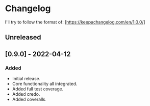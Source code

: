 # Changelog

I'll try to follow the format of: [https://keepachangelog.com/en/1.0.0/]

## Unreleased

## [0.9.0] - 2022-04-12

### Added

- Initial release.
- Core functionality all integrated.
- Added full test coverage.
- Added credo.
- Added coveralls.
